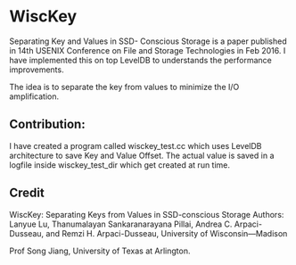 # WiscKey

Separating Key and Values in SSD- Conscious Storage is a paper published in 14th USENIX Conference on File and Storage Technologies in Feb 2016. I have implemented this on top LevelDB to understands the performance improvements. 

The idea is to separate the key from values to minimize the I/O amplification.

## Contribution:

I have created a program called wisckey_test.cc which uses LevelDB architecture to save Key and Value Offset. The actual value is saved in a logfile inside wisckey_test_dir which get created at run time. 

## Credit

WiscKey: Separating Keys from Values in SSD-conscious Storage
Authors: Lanyue Lu, Thanumalayan Sankaranarayana Pillai, Andrea C. Arpaci-Dusseau, and Remzi H. Arpaci-Dusseau, University of Wisconsin—Madison

Prof Song Jiang, University of Texas at Arlington.
